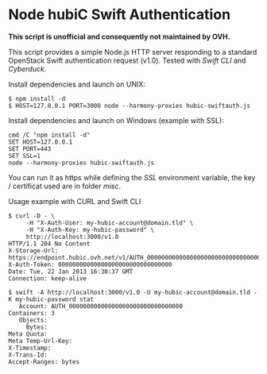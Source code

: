 Node hubiC Swift Authentication
===============================

**This script is unofficial and consequently not maintained by OVH.**

This script provides a simple Node.js HTTP server responding to a standard OpenStack Swift authentication request (v1.0).
Tested with *Swift CLI* and *Cyberduck*.

Install dependencies and launch on UNIX:

```
$ npm install -d
$ HOST=127.0.0.1 PORT=3000 node --harmony-proxies hubic-swiftauth.js
```

Install dependencies and launch on Windows (example with SSL):

```
cmd /C "npm install -d"
SET HOST=127.0.0.1
SET PORT=443
SET SSL=1
node --harmony-proxies hubic-swiftauth.js
```

You can run it as https while defining the *SSL* environment variable, the key / certificat used are in folder *misc*.

Usage example with CURL and Swift CLI

```
$ curl -D - \
     -H "X-Auth-User: my-hubic-account@domain.tld" \
     -H "X-Auth-Key: my-hubic-password" \
     http://localhost:3000/v1.0
HTTP/1.1 204 No Content
X-Storage-Url: https://endpoint.hubic.ovh.net/v1/AUTH_00000000000000000000000000000000
X-Auth-Token: 00000000000000000000000000000000
Date: Tue, 22 Jan 2013 16:30:37 GMT
Connection: keep-alive

$ swift -A http://localhost:3000/v1.0 -U my-hubic-account@domain.tld -K my-hubic-password stat
   Account: AUTH_00000000000000000000000000000000
Containers: 3
   Objects:
     Bytes:
Meta Quota:
Meta Temp-Url-Key:
X-Timestamp:
X-Trans-Id:
Accept-Ranges: bytes
```